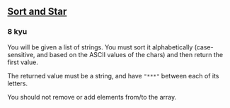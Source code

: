 <h2><a href=https://www.codewars.com/kata/57cfdf34902f6ba3d300001e/train/javascript target="_blank">Sort and Star</a></h2><h3>8 kyu</h3><p>You will be given a list of strings. You must sort it alphabetically (case-sensitive, and based on the ASCII values of the chars) and then return the first value.</p><p>The returned value must be a string, and have <code>"***"</code> between each of its letters.</p><p>You should not remove or add elements from/to the array.</p>